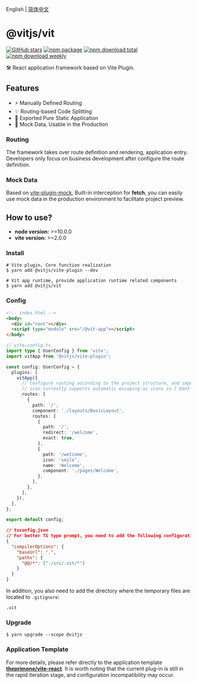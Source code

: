 English | [简体中文](https://github.com/vitjs/vit/blob/master/README.zh-CN.md)

# @vitjs/vit

[![GitHub stars](https://img.shields.io/github/stars/vitjs/vit)](https://github.com/vitjs/vit/stargazers) 
[![npm package](https://img.shields.io/npm/v/@vitjs/vit.svg)](https://www.npmjs.com/package/@vitjs/vit) 
[![npm download total](https://img.shields.io/npm/dt/@vitjs/vit.svg)](https://www.npmjs.com/package/@vitjs/vit) 
[![npm download weekly](https://img.shields.io/npm/dw/@vitjs/vit.svg)](https://www.npmjs.com/package/@vitjs/vit) 

🛠 React application framework based on Vite Plugin.

## Features

- ⚡️ Manually Defined Routing
- ✨ Routing-based Code Splitting
- 🎁 Exported Pure Static Application
- 🎨 Mock Data, Usable in the Production

### Routing

The framework takes over route definition and rendering, application entry. Developers only focus on business development after configure the route definition.

### Mock Data

Based on [vite-plugin-mock](https://github.com/anncwb/vite-plugin-mock), Built-in interception for **fetch**, you can easily use mock data in the production environment to facilitate project preview.

## How to use?

- **node version:** >=10.0.0
- **vite version:** >=2.0.0

### Install

```shell
# Vite plugin, Core function realization
$ yarn add @vitjs/vite-plugin --dev

# Vit app runtime, provide application runtime related components
$ yarn add @vitjs/vit
```

### Config

```html
<!-- index.html -->
<body>
  <div id="root"></div>
  <script type="module" src="/@vit-app"></script>
</body>
```

```ts
// vite.config.ts
import type { UserConfig } from 'vite';
import vitApp from '@vitjs/vite-plugin';

const config: UserConfig = {
  plugins: [
    vitApp({
      // Configure routing according to the project structure, and import components uniformly from the `src` directory
      // icon currently supports automatic escaping as icons in [`@ant-design/icons`](https://ant.design/components/icon/#List-of-icons)
      routes: [
        {
          path: '/',
          component: './layouts/BasicLayout',
          routes: [
            {
              path: '/',
              redirect: '/welcome',
              exact: true,
            },
            {
              path: '/welcome',
              icon: 'smile',
              name: 'Welcome',
              component: './pages/Welcome',
            },
          ],
        },
      ],
    }),
  ],
};

export default config;
```

```json
// tsconfig.json
// For better TS type prompt, you need to add the following configuration
{
  "compilerOptions": {
    "baseUrl": ".",
    "paths": {
      "@@/*": ["./src/.vit/*"]
    }
  }
}
```

In addition, you also need to add the directory where the temporary files are located to `.gitignore`:

```
.vit
```

### Upgrade

```shell
$ yarn upgrade --scope @vitjs
```

### Application Template

For more details, please refer directly to the application template **[theprimone/vite-react](https://github.com/theprimone/vite-react)**. It is worth noting that the current plug-in is still in the rapid iteration stage, and configuration incompatibility may occur.
